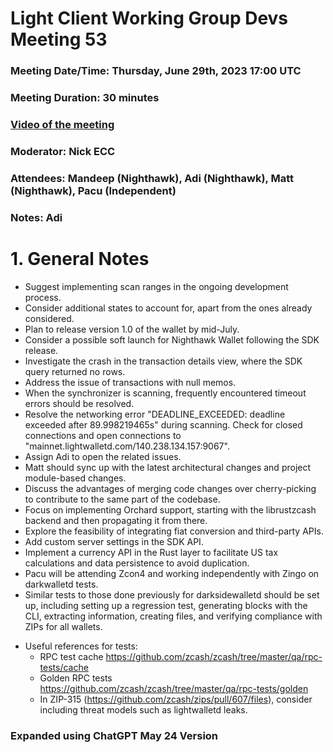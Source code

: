 # Light Client Working Group Devs Meeting 53
### Meeting Date/Time: Thursday, June 29th, 2023 17:00 UTC
### Meeting Duration: 30 minutes
### [Video of the meeting](not-recorded)
### Moderator: Nick ECC
### Attendees: Mandeep (Nighthawk), Adi (Nighthawk), Matt (Nighthawk), Pacu (Independent)
### Notes: Adi

# 1. General Notes
  - Suggest implementing scan ranges in the ongoing development process.
  - Consider additional states to account for, apart from the ones already considered.
  - Plan to release version 1.0 of the wallet by mid-July.
  - Consider a possible soft launch for Nighthawk Wallet following the SDK release.
  - Investigate the crash in the transaction details view, where the SDK query returned no rows.
  - Address the issue of transactions with null memos.
  - When the synchronizer is scanning, frequently encountered timeout errors should be resolved.
  - Resolve the networking error "DEADLINE_EXCEEDED: deadline exceeded after 89.998219465s" during scanning. Check for closed connections and open connections to "mainnet.lightwalletd.com/140.238.134.157:9067".
  - Assign Adi to open the related issues.
  - Matt should sync up with the latest architectural changes and project module-based changes.
  - Discuss the advantages of merging code changes over cherry-picking to contribute to the same part of the codebase.
  - Focus on implementing Orchard support, starting with the librustzcash backend and then propagating it from there.
  - Explore the feasibility of integrating fiat conversion and third-party APIs.
  - Add custom server settings in the SDK API.
  - Implement a currency API in the Rust layer to facilitate US tax calculations and data persistence to avoid duplication.
  - Pacu will be attending Zcon4 and working independently with Zingo on darkwalletd tests.
  - Similar tests to those done previously for darksidewalletd should be set up, including setting up a regression test, generating blocks with the CLI, extracting information, creating files, and verifying compliance with ZIPs for all wallets.
  
* Useful references for tests:
  - RPC test cache https://github.com/zcash/zcash/tree/master/qa/rpc-tests/cache
  - Golden RPC tests https://github.com/zcash/zcash/tree/master/qa/rpc-tests/golden
  - In ZIP-315 (https://github.com/zcash/zips/pull/607/files), consider including threat models such as lightwalletd leaks.

### Expanded using ChatGPT May 24 Version